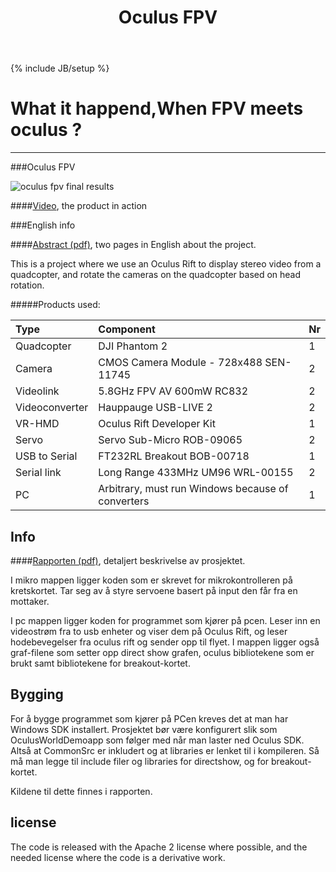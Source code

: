 ﻿---
layout: post
title: "Oculus FPV"
description: "Oculus FPV ,great !."
category: fly tutorial
tags: [news]
---
{% include JB/setup %}
# What it happend,When FPV meets oculus ?
---

###Oculus FPV

![oculus fpv final results](http://i.imgur.com/osixqZ6.gif)

####[Video](https://www.youtube.com/watch?v=ANSjwWomIJ8), the product in action

###English info

####[Abstract (pdf)](https://github.com/Matsemann/oculus-fpv/raw/master/abstract.pdf), two pages in English about the project.


This is a project where we use an Oculus Rift to display stereo video from a quadcopter, and rotate the cameras on the quadcopter based on head rotation.


#####Products used:

**Type** | **Component** | **Nr**
:---------|:---------------|:---------
Quadcopter | DJI Phantom 2 | 1
Camera | CMOS Camera Module - 728x488 SEN-11745 | 2
Videolink | 5.8GHz FPV AV 600mW RC832 | 2
Videoconverter | Hauppauge USB-LIVE 2 | 2
VR-HMD | Oculus Rift Developer Kit | 1
Servo | Servo Sub-Micro ROB-09065 | 2
USB to Serial | FT232RL Breakout BOB-00718 | 1
Serial link | Long Range 433MHz UM96 WRL-00155 | 2
PC | Arbitrary, must run Windows because of converters | 1


Info
----

####[Rapporten (pdf)](https://github.com/Matsemann/oculus-fpv/raw/master/prosjektrapport.pdf), detaljert beskrivelse av prosjektet.

I mikro mappen ligger koden som er skrevet for mikrokontrolleren på kretskortet. Tar seg av å styre servoene basert på input den får fra en mottaker.

I pc mappen ligger koden for programmet som kjører på pcen. Leser inn en videostrøm fra to usb enheter og viser dem på Oculus Rift, og leser hodebevegelser fra oculus rift og sender opp til flyet. I mappen ligger også graf-filene som setter opp direct show grafen, oculus bibliotekene som er brukt samt bibliotekene for breakout-kortet.

Bygging
-------
For å bygge programmet som kjører på PCen kreves det at man har Windows SDK installert. Prosjektet bør være konfigurert slik som OculusWorldDemoapp som følger med når man laster ned Oculus SDK. Altså at CommonSrc er inkludert og at libraries er lenket til i kompileren. Så må man legge til include filer og libraries for directshow, og for breakout-kortet.

Kildene til dette finnes i rapporten.


license
-------
The code is released with the Apache 2 license where possible, and the needed license where the code is a derivative work.
